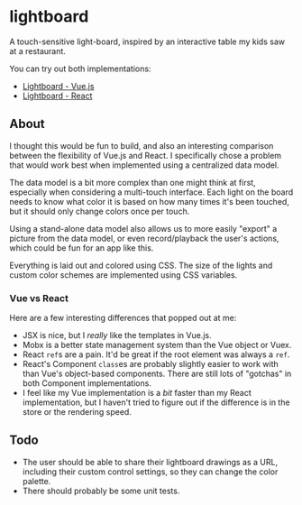 # lightboard
A touch-sensitive light-board, inspired by an interactive table my
kids saw at a restaurant.

You can try out both implementations:

- [Lightboard - Vue.js](https://geekytime.itch.io/lightboard-vue)
- [Lightboard - React](https://geekytime.itch.io/lightboard-react)

## About

I thought this would be fun to build, and also an interesting comparison
between the flexibility of Vue.js and React. I specifically chose a problem
that would work best when implemented using a centralized data model.

The data model is a bit more complex than one might think at first,
especially when considering a multi-touch interface. Each light on
the board needs to know what color it is based on how many times it's
been touched, but it should only change colors once per touch.

Using a stand-alone data model also allows us to more easily "export" a
picture from the data model, or even record/playback the user's actions,
which could be fun for an app like this.

Everything is laid out and colored using CSS. The size of the lights
and custom color schemes are implemented using CSS variables.

### Vue vs React

Here are a few interesting differences that popped out at me:

- JSX is nice, but I _really_ like the templates in Vue.js.
- Mobx is a better state management system than the Vue object or Vuex.
- React `ref`s are a pain. It'd be great if the root element was always a
`ref`.
- React's Component `class`es are probably slightly easier to work with
than Vue's object-based components. There are still lots of "gotchas" in
both Component implementations.
- I feel like my Vue implementation is a _bit_ faster than my React
implementation, but I haven't tried to figure out if the difference
is in the store or the rendering speed.

## Todo

- The user should be able to share their lightboard drawings as a URL,
including their custom control settings, so they can change the color palette.
- There should probably be some unit tests.
